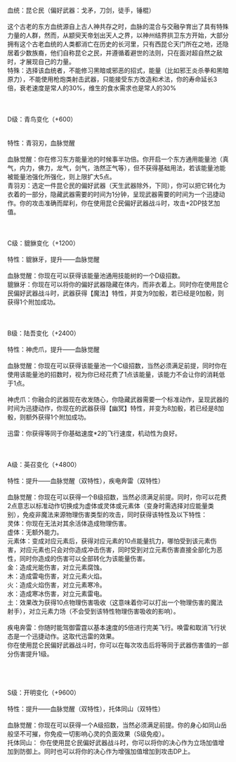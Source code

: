 <title>昆仑民</title>
<meta name="GENERATOR" content="WinCHM">
<meta http-equiv="Content-Type" content="text/html; charset=gb2312">
<br>血统：昆仑民（偏好武器：戈矛，刀剑，徒手，锤棍）
<br> 
<br>这个古老的东方血统源自上古人神共存之时，血脉的混合与交融孕育出了具有特殊力量的人群，然而，从颛臾天帝划出天人之界，以神州结界拱卫东方开始，大部分拥有这个古老血统的人类都消亡在历史的长河里，只有西昆仑天门所在之地，还隐居着少数族裔，他们自称昆仑之民，并遵循着避世的法则，只在面对超自然之敌时，才展现自己的力量。
<br>特殊：选择该血统者，不能修习黑暗或邪恶的招式，能量（比如邪王炎杀拳和黑暗原力），不能使用枪炮类射击武器，只能接受东方改造和术法，你的寿命延长3倍，衰老速度是常人的30%，维生的食水需求也是常人的30%
<br> 
<br> 
<br> 
<br>D级：青鸟变化（+600）
<br>
<br>
<br>特性：青羽刃，血脉觉醒
<br>
<br>血脉觉醒：你在修习东方能量池的时候事半功倍。你开启一个东方通用能量池（真气，内力，佛力，龙气，剑气，浩然正气等），但不获得基础用法，若该能量池能被能量池强化所强化，则上限扩大5点。
<br>青羽刃：选定一件昆仑民的偏好武器（天生武器除外，下同），你可以把它转化为衣着的一部分，隐藏武器需要的时间为1分钟，呈现武器需要的时间为一个迅捷动作。你的攻击准确而犀利，你在使用昆仑民偏好武器战斗时，攻击+2DP技艺加值。
<br> 
<br> 
<br> 
<br>C级：貔貅变化（+1200）
<br>
<br>特性：貔貅牙，提升——血脉觉醒
<br>
<br>血脉觉醒：你现在可以获得该能量池通用技能树的一个D级招数。
<br>貔貅牙：你现在可以将你的偏好武器隐藏在体内，而非衣着上。同时你在使用昆仑民偏好武器战斗时，武器获得【魔法】特性，并变为9加骰，若已经是9加骰，则获得1个附加成功。
<br> 
<br> 
<br> 
<br>B级：陆吾变化（+2400）
<br>
<br>特性：神虎爪，提升——血脉觉醒
<br>
<br>血脉觉醒：你现在可以获得该能量池一个C级招数，当然必须满足前提，同时你在使用该能量池的招数时，视为你已经花费了1点该能量，该能力不会让你的消耗低于1点。
<br>
<br>神虎爪：你融合的武器现在收发随心，你隐藏武器需要一个标准动作，呈现武器的时间为迅捷动作，你现在的武器获得【幽冥】特性，并变为8加骰，若已经是8加骰，则额外获得1个附加成功。
<br>
<br>迅雷：你获得等同于你基础速度*2的飞行速度，机动性为良好。
<br> 
<br> 
<br> 
<br>A级：英召变化（+4800）
<br>
<br>特性：提升——血脉觉醒（双特性），疾电奔雷（双特性）
<br>
<br>血脉觉醒：你现在可以获得一个B级招数，当然必须满足前提。同时，你可以花费2点意志以标准动作切换成为虚体或灵体或元素体（变身时需选择对应能量类别），免疫非魔法来源物理伤害类型的攻击，同时获得该特性及以下特性：
<br>灵体：你现在无法对其余活体造成物理伤害。
<br>虚体：无额外能力。
<br>元素体：变成对应元素后，获得对应元素的10点能量抗力，哪怕受到该元素伤害，对应元素也只会对你造成冲击伤害，同时受到对立元素伤害直接全部化为恶性，同时你造成的伤害可以全部转化为该能量伤害。
<br>金：造成光能伤害，对立元素腐蚀。
<br>木：造成雷电伤害，对立元素火焰。
<br>火：造成火焰伤害，对立元素寒冷。
<br>水：造成寒冰伤害，对立元素雷电。
<br>土：效果改为获得10点物理伤害吸收（这意味着你可以打出一个物理伤害的魔法射手），对立元素力场（不会受到该特性物理伤害吸收的影响）。
<br>
<br>疾电奔雷：你随时能驾御雷霆以基本速度的5倍进行完美飞行。唤雷和取消飞行状态是一个迅捷动作。这取代迅雷的效果。
<br>你在使用昆仑民偏好武器战斗时，你可以在每次攻击后将等同于武器伤害值的一部分伤害提升1级。
<br> 
<br> 
<br> 
<br> 
<br>S级：开明变化（+9600）
<br>
<br>特性：提升——血脉觉醒（双特性），托体同山（双特性）
<br>
<br>血脉觉醒：你现在可以获得一个A级招数，当然必须满足前提。你的身心如同山岳般坚不可摧，你免疫一切影响心灵的负面效果（S级免疫）。
<br>托体同山： 你在使用昆仑民偏好武器战斗时，你可以将你的决心作为立场加值增加到防御上。同时也可以将你的决心作为增强加值增加到攻击DP上。